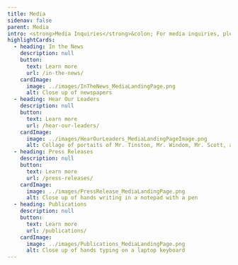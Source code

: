 ```yaml
---
title: Media
sidenav: false
parent: Media
intro: <strong>Media Inquiries</strong>&colon; For media inquiries, please email Dana Crudo, FEHRM Communications Lead, at <a href="mailto:dana.crudo.civ@health.mil">dana.crudo.civ@health.mil</a>. Here on the <a href="/">FEHRM website</a>, visit the <a href="/about-fehrm">What Is the FEHRM</a> section for more information about the FEHRM and the <a href="/faq">Frequently Asked Questions</a> section for answers to common questions from the media.
highlightCards:
  - heading: In the News
    description: null
    button:
      text: Learn more
      url: /in-the-news/
    cardImage:
      image: ../images/InTheNews_MediaLandingPage.png
      alt: Close up of newspapers
  - heading: Hear Our Leaders
    description: null
    button:
      text: Learn more
      url: /hear-our-leaders/
    cardImage:
      image: ../images/HearOurLeaders_MediaLandingPageImage.png
      alt: Collage of portaits of Mr. Tinston, Mr. Windom, Mr. Scott, and Mr. Short
  - heading: Press Releases
    description: null
    button:
      text: Learn more
      url: /press-releases/
    cardImage:
      image: ../images/PressRelease_MediaLandingPage.png
      alt: Close up of hands writing in a notepad with a pen
  - heading: Publications
    description: null
    button:
      text: Learn more
      url: /publications/
    cardImage:
      image: ../images/Publications_MediaLandingPage.png
      alt: Close up of hands typing on a laptop keyboard
---
```

